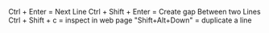 Ctrl + Enter = Next Line
Ctrl + Shift + Enter = Create gap Between two Lines
Ctrl + Shift + c = inspect in web page
"Shift+Alt+Down" = duplicate a line

